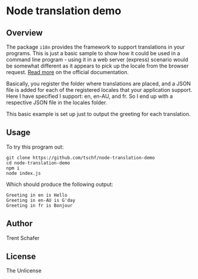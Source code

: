 # Node translation demo

## Overview

The package `i18n` provides the framework to support translations in your programs. This is just a basic sample to show how it could be used in a command line program - using it in a web server (express) scenario would be somewhat different as it appears to pick up the locale from the browser request. [Read more](https://github.com/mashpie/i18n-node/blob/master/README.md) on the official documentation.

Basically, you register the folder where translations are placed, and a JSON file is added for each of the registered locales that your application support. Here I have specified I support: en, en-AU, and fr. So I end up with a respective JSON file in the locales folder.

This basic example is set up just to output the greeting for each translation.

## Usage

To try this program out:

```
git clone https://github.com/tschf/node-translation-demo
cd node-translation-demo
npm i
node index.js
```

Which should produce the following output:

```
Greeting in en is Hello
Greeting in en-AU is G'day
Greeting in fr is Bonjour
```

## Author

Trent Schafer

## License

The Unlicense
